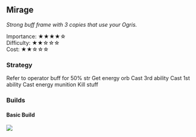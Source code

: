 ## Mirage
*Strong buff frame with 3 copies that use your Ogris.*

Importance: ★★★★☆  
Difficulty: ★★☆☆☆  
Cost: ★★☆☆☆  

### Strategy
Refer to operator buff for 50% str 
Get energy orb
Cast 3rd ability
Cast 1st ability
Cast energy munition
Kill stuff

### Builds
#### Basic Build
![](media/builds_mirage_basic.png)
